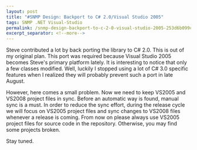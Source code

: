 ```yaml
---
layout: post
title: "#SNMP Design: Backport to C# 2.0/Visual Studio 2005"
tags: SNMP .NET Visual-Studio
permalink: /snmp-design-backport-to-c-2-0-visual-studio-2005-253d6b099c55
excerpt_separator: <!--more-->
---
```

Steve contributed a lot by back porting the library to C# 2.0. This is out of my original plan. This port was required because Visual Studio 2005 becomes Steve's primary platform lately. It is interesting to notice that only a few classes modified. Well, luckily I stopped using a lot of C# 3.0 specific features when I realized they will probably prevent such a port in late August.

However, here comes a small problem. Now we need to keep VS2005 and VS2008 project files in sync. Before an automatic way is found, manual sync is a must. In order to reduce the sync effort, during the release cycle we will focus on VS2005 project files and sync changes to VS2008 files whenever a release is coming. From now on please always use VS2005 project files for source code in the repository. Otherwise, you may find some projects broken.

Stay tuned.
<!--more-->

